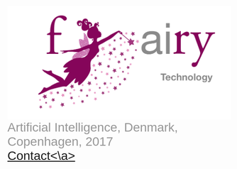 
<br>
<br>
<br>
<br>
<br>

<img src="logo_large.png" alt="Fairy" style="width: 1000px;"/>

<br>
<span style="color: #969696; font-family: helvetica; font-size: 2em; text-align: center">Artificial Intelligence, Denmark, Copenhagen, 2017</span><br>
<span style="color: #969696; font-family: helvetica; font-size: 2em; text-align: center"><a href='casperkaae@gmail.com'>Contact<\a></span>

